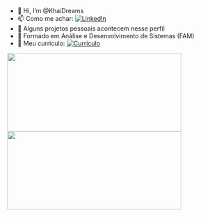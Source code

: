 - 👋 Hi, I’m @KhaiDreams  
- 📫 Como me achar: [![LinkedIn](https://img.shields.io/badge/-LinkedIn-blue?style=flat-square&logo=LinkedIn&logoColor=white&link=https://www.linkedin.com/in/alexandre-crispa)](https://www.linkedin.com/in/alexandre-crispa)  
- 👀 Alguns projetos pessoais acontecem nesse perfil  
- 🏫 Formado em Análise e Desenvolvimento de Sistemas (FAM)
- 📄 Meu curriculo: [![Currículo](https://img.shields.io/badge/-Currículo-orange?style=flat-square&logo=google-drive&logoColor=white&link=https://drive.google.com/file/d/19demmwMjA6LqDmp12dI1nHDU5WG8joY9/view?usp=drive_link)](https://drive.google.com/file/d/19demmwMjA6LqDmp12dI1nHDU5WG8joY9/view?usp=drive_link)

<div>
  <img width="400" height="180em" src="https://github-readme-stats.vercel.app/api?username=KhaiDreams&show_icons=true&theme=dark&include_all_commits=true&count_private=true"/>
  <img width="400" height="180em" src="https://github-readme-stats.vercel.app/api/top-langs/?username=KhaiDreams&layout=compact&langs_count=7&theme=dark"/> 
</div>

